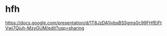 # hfh
https://docs.google.com/presentation/d/1T8JzDA1ivbsBSSgms0c99FHfEiFtVwi7Qjuh-MzyGUM/edit?usp=sharing
